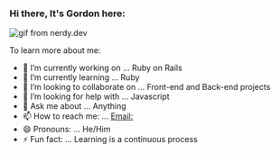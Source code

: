 ### Hi there, It's Gordon here:

![gif from nerdy.dev](https://github.com/argyleink/argyleink/blob/master/godanah-sm2.gif?raw=true)

To learn more about me:

- 🔭 I’m currently working on ... Ruby on Rails
- 🌱 I’m currently learning ... Ruby
- 👯 I’m looking to collaborate on ... Front-end and Back-end projects
- 🤔 I’m looking for help with ... Javascript
- 💬 Ask me about ... Anything
- 📫 How to reach me: ... [Email: ](gordon.tinyefuza1@gmail.com)
- 😄 Pronouns: ... He/Him
- ⚡ Fun fact: ... Learning is a continuous process
